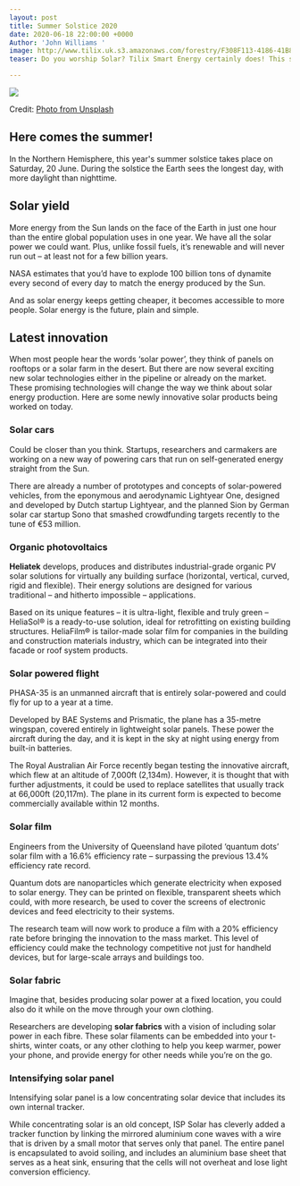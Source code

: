 ```yaml
---
layout: post
title: Summer Solstice 2020
date: 2020-06-18 22:00:00 +0000
Author: 'John Williams '
image: http://www.tilix.uk.s3.amazonaws.com/forestry/F308F113-4186-41B8-8D85-925108D15E7B.jpeg
teaser: Do you worship Solar? Tilix Smart Energy certainly does! This short blog...

---
```

![](http://www.tilix.uk.s3.amazonaws.com/forestry/F308F113-4186-41B8-8D85-925108D15E7B.jpeg)

Credit: [Photo from Unsplash](https://unsplash.com/photos/Y9utglm0VpQ?utm_source=unsplash&utm_medium=referral&utm_content=creditShareLink)

## Here comes the summer!

In the Northern Hemisphere, this year's summer solstice takes place on Saturday, 20 June. During the solstice the Earth sees the longest day, with more daylight than nighttime.

## Solar yield

More energy from the Sun lands on the face of the Earth in just one hour than the entire global population uses in one year. We have all the solar power we could want. Plus, unlike fossil fuels, it’s renewable and will never run out – at least not for a few billion years.

NASA estimates that you’d have to explode 100 billion tons of dynamite every second of every day to match the energy produced by the Sun.

And as solar energy keeps getting cheaper, it becomes accessible to more people. Solar energy is the future, plain and simple.

## Latest innovation

When most people hear the words ‘solar power’, they think of panels on rooftops or a solar farm in the desert. But there are now several exciting new solar technologies either in the pipeline or already on the market. These promising technologies will change the way we think about solar energy production. Here are some newly innovative solar products being worked on today.

### Solar cars

Could be closer than you think. Startups, researchers and carmakers are working on a new way of powering cars that run on self-generated energy straight from the Sun.

There are already a number of prototypes and concepts of solar-powered vehicles, from the eponymous and aerodynamic Lightyear One, designed and developed by Dutch startup Lightyear, and the planned Sion by German solar car startup Sono that smashed crowdfunding targets recently to the tune of €53 million.

### Organic photovoltaics

**Heliatek** develops, produces and distributes industrial-grade organic PV solar solutions for virtually any building surface (horizontal, vertical, curved, rigid and flexible). Their energy solutions are designed for various traditional – and hitherto impossible – applications.

Based on its unique features – it is ultra-light, flexible and truly green – HeliaSol® is a ready-to-use solution, ideal for retrofitting on existing building structures. HeliaFilm® is tailor-made solar film for companies in the building and construction materials industry, which can be integrated into their facade or roof system products.

### Solar powered flight

PHASA-35 is an unmanned aircraft that is entirely solar-powered and could fly for up to a year at a time.

Developed by BAE Systems and Prismatic, the plane has a 35-metre wingspan, covered entirely in lightweight solar panels. These power the aircraft during the day, and it is kept in the sky at night using energy from built-in batteries.

The Royal Australian Air Force recently began testing the innovative aircraft, which flew at an altitude of 7,000ft (2,134m). However, it is thought that with further adjustments, it could be used to replace satellites that usually track at 66,000ft (20,117m). The plane in its current form is expected to become commercially available within 12 months.

### Solar film

Engineers from the University of Queensland have piloted ‘quantum dots’ solar film with a 16.6% efficiency rate – surpassing the previous 13.4% efficiency rate record.

Quantum dots are nanoparticles which generate electricity when exposed to solar energy. They can be printed on flexible, transparent sheets which could, with more research, be used to cover the screens of electronic devices and feed electricity to their systems.

The research team will now work to produce a film with a 20% efficiency rate before bringing the innovation to the mass market. This level of efficiency could make the technology competitive not just for handheld devices, but for large-scale arrays and buildings too.

### Solar fabric

Imagine that, besides producing solar power at a fixed location, you could also do it while on the move through your own clothing.

Researchers are developing **solar fabrics** with a vision of including solar power in each fibre. These solar filaments can be embedded into your t-shirts, winter coats, or any other clothing to help you keep warmer, power your phone, and provide energy for other needs while you’re on the go.

### **Intensifying solar panel**

Intensifying solar panel is a low concentrating solar device that includes its own internal tracker.

While concentrating solar is an old concept, ISP Solar has cleverly added a tracker function by linking the mirrored aluminium cone waves with a wire that is driven by a small motor that serves only that panel. The entire panel is encapsulated to avoid soiling, and includes an aluminium base sheet that serves as a heat sink, ensuring that the cells will not overheat and lose light conversion efficiency.